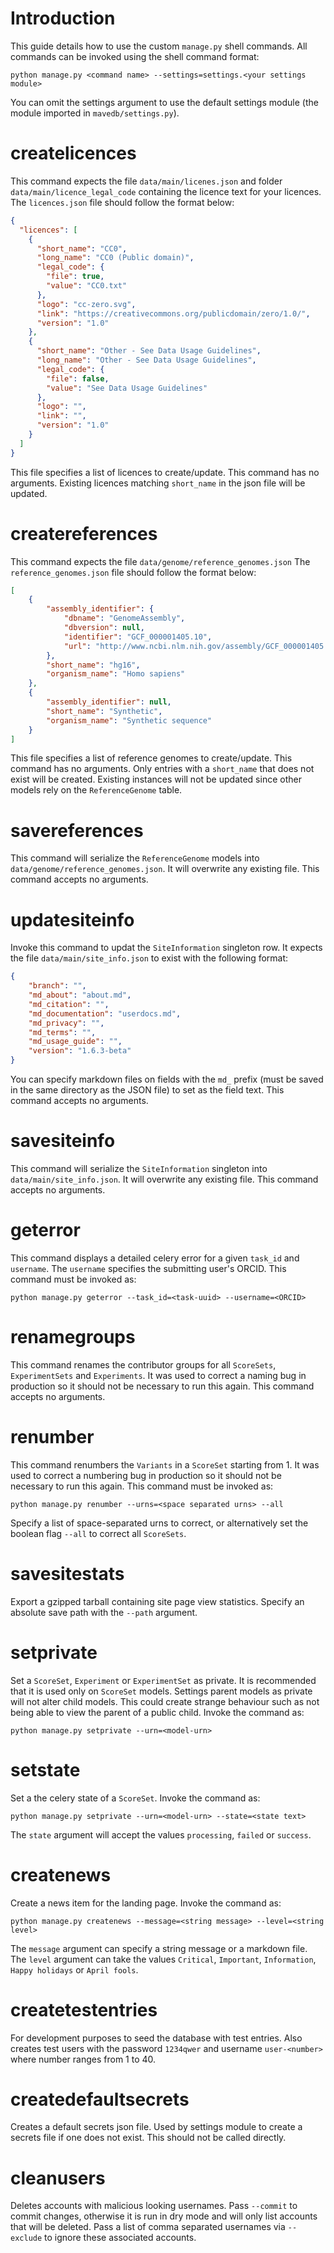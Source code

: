 # Introduction
This guide details how to use the custom `manage.py` shell commands. All
commands can be invoked using the shell command format:

```shell script
python manage.py <command name> --settings=settings.<your settings module>
```

You can omit the settings argument to use the default settings module (the
module imported in `mavedb/settings.py`).


# createlicences
This command expects the file `data/main/licenes.json` and folder
`data/main/licence_legal_code` containing the licence text for your licences.
The `licences.json` file should follow the format below:

```json
{
  "licences": [
    {
      "short_name": "CC0",
      "long_name": "CC0 (Public domain)",
      "legal_code": {
        "file": true,
        "value": "CC0.txt"
      },
      "logo": "cc-zero.svg",
      "link": "https://creativecommons.org/publicdomain/zero/1.0/",
      "version": "1.0"
    },
    {
      "short_name": "Other - See Data Usage Guidelines",
      "long_name": "Other - See Data Usage Guidelines",
      "legal_code": {
        "file": false,
        "value": "See Data Usage Guidelines"
      },
      "logo": "",
      "link": "",
      "version": "1.0"
    }
  ]
}
```

This file specifies a list of licences to create/update. This command has no
arguments. Existing licences matching `short_name` in the json file will be
updated.


# createreferences
This command expects the file `data/genome/reference_genomes.json` The
`reference_genomes.json` file should follow the format below:

```json
[
    {
        "assembly_identifier": {
            "dbname": "GenomeAssembly",
            "dbversion": null,
            "identifier": "GCF_000001405.10",
            "url": "http://www.ncbi.nlm.nih.gov/assembly/GCF_000001405.10"
        },
        "short_name": "hg16",
        "organism_name": "Homo sapiens"
    },
    {
        "assembly_identifier": null,
        "short_name": "Synthetic",
        "organism_name": "Synthetic sequence"
    }
]
```

This file specifies a list of reference genomes to create/update. This command
has no arguments. Only entries with a `short_name` that does not exist will be
created. Existing instances will not be updated since other models rely on the
`ReferenceGenome` table.


# savereferences
This command will serialize the `ReferenceGenome` models into
`data/genome/reference_genomes.json`. It will overwrite any existing file. This
command accepts no arguments.


# updatesiteinfo
Invoke this command to updat the `SiteInformation` singleton row. It expects
the file `data/main/site_info.json` to exist with the following format:

```json
{
    "branch": "",
    "md_about": "about.md",
    "md_citation": "",
    "md_documentation": "userdocs.md",
    "md_privacy": "",
    "md_terms": "",
    "md_usage_guide": "",
    "version": "1.6.3-beta"
}
```

You can specify markdown files on fields with the `md_` prefix (must be saved
in the same directory as the JSON file) to set as the field text. This command
accepts no arguments.


# savesiteinfo
This command will serialize the `SiteInformation` singleton into
`data/main/site_info.json`. It will overwrite any existing file. This command
accepts no arguments.


# geterror
This command displays a detailed celery error for a given `task_id` and `username`.
The `username` specifies the submitting user's ORCID. This command must be
invoked as:

```shell script
python manage.py geterror --task_id=<task-uuid> --username=<ORCID>
```


# renamegroups
This command renames the contributor groups for all `ScoreSets`, `ExperimentSets`
and `Experiments`. It was used to correct a naming bug in production so it should
not be necessary to run this again. This command accepts no arguments.


# renumber
This command renumbers the `Variants` in a `ScoreSet` starting from 1. It was
used to correct a numbering bug in production so it should not be necessary to
run this again. This command must be invoked as:

```shell script
python manage.py renumber --urns=<space separated urns> --all
```

Specify a list of space-separated urns to correct, or alternatively set the
boolean flag `--all` to correct all `ScoreSets`.


# savesitestats
Export a gzipped tarball containing site page view statistics. Specify an
absolute save path with the `--path` argument.


# setprivate
Set a `ScoreSet`, `Experiment` or `ExperimentSet` as private. It is recommended
that it is used only on `ScoreSet` models. Settings parent models as private
will not alter child models. This could create strange behaviour such as not
being able to view the parent of a public child. Invoke the command as:

```shell script
python manage.py setprivate --urn=<model-urn>
```

# setstate
Set a the celery state of a `ScoreSet`. Invoke the command as:

```shell script
python manage.py setprivate --urn=<model-urn> --state=<state text>
```

The `state` argument will accept the values `processing`, `failed` or `success`.


# createnews
Create a news item for the landing page. Invoke the command as:

```shell script
python manage.py createnews --message=<string message> --level=<string level>
```

The `message` argument can specify a string message or a markdown file. The
`level` argument can take the values `Critical`, `Important`, `Information`,
`Happy holidays` or `April fools`.


# createtestentries
For development purposes to seed the database with test entries. Also creates
test users with the password `1234qwer` and username `user-<number>` where
number ranges from 1 to 40.


# createdefaultsecrets
Creates a default secrets json file. Used by settings module to create a secrets
file if one does not exist. This should not be called directly.


# cleanusers
Deletes accounts with malicious looking usernames. Pass `--commit` to commit changes, otherwise
it is run in dry mode and will only list accounts that will be deleted. Pass a list of comma separated
usernames via `--exclude` to ignore these associated accounts.
